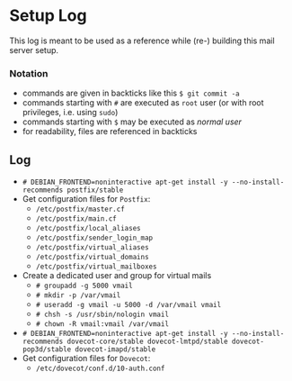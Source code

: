 # Setup Log

This log is meant to be used as a reference while (re-) building this mail
server setup.


### Notation

- commands are given in backticks like this ``$ git commit -a``
- commands starting with ``#`` are executed as ``root`` user (or with root
  privileges, i.e. using ``sudo``)
- commands starting with ``$`` may be executed as *normal user*
- for readability, files are referenced in backticks


## Log

- ``# DEBIAN_FRONTEND=noninteractive apt-get install -y --no-install-recommends postfix/stable``
- Get configuration files for ``Postfix``:
  - ``/etc/postfix/master.cf``
  - ``/etc/postfix/main.cf``
  - ``/etc/postfix/local_aliases``
  - ``/etc/postfix/sender_login_map``
  - ``/etc/postfix/virtual_aliases``
  - ``/etc/postfix/virtual_domains``
  - ``/etc/postfix/virtual_mailboxes``
- Create a dedicated user and group for virtual mails
  - ``# groupadd -g 5000 vmail``
  - ``# mkdir -p /var/vmail``
  - ``# useradd -g vmail -u 5000 -d /var/vmail vmail``
  - ``# chsh -s /usr/sbin/nologin vmail``
  - ``# chown -R vmail:vmail /var/vmail``
- ``# DEBIAN_FRONTEND=noninteractive apt-get install -y --no-install-recommends dovecot-core/stable dovecot-lmtpd/stable dovecot-pop3d/stable dovecot-imapd/stable``
- Get configuration files for ``Dovecot``:
  - ``/etc/dovecot/conf.d/10-auth.conf``

